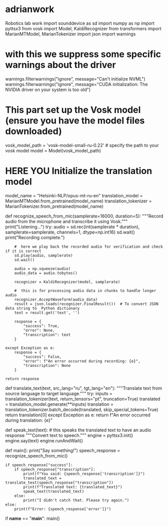 # adrianwork
Robotics lab work
import sounddevice as sd
import numpy as np
import pyttsx3
from vosk import Model, KaldiRecognizer
from transformers import MarianMTModel, MarianTokenizer
import json
import warnings

# with this we suppress some specific warnings about the driver
warnings.filterwarnings("ignore", message="Can't initialize NVML")
warnings.filterwarnings("ignore", message="CUDA initialization: The NVIDIA driver on your system is too old")

# This part set up the Vosk model (ensure you have the model files downloaded)
vosk_model_path = 'vosk-model-small-ru-0.22'  # specify the path to your vosk model
model = Model(vosk_model_path)

#  HERE YOU Initialize the translation model
model_name = "Helsinki-NLP/opus-mt-ru-en"
translation_model = MarianMTModel.from_pretrained(model_name)
translation_tokenizer = MarianTokenizer.from_pretrained(model_name)

def recognize_speech_from_mic(samplerate=16000, duration=5):
    """Record audio from the microphone and transcribe it using Vosk."""
    print("Listening...")
    try:
        audio = sd.rec(int(samplerate * duration), samplerate=samplerate, channels=1, dtype=np.int16)
        sd.wait()
        print("Recording complete.")
        
        #  here we play back the recorded audio for verification and check if it is correct
        sd.play(audio, samplerate)
        sd.wait()

        audio = np.squeeze(audio)
        audio_data = audio.tobytes()

        recognizer = KaldiRecognizer(model, samplerate)
        
        #  this is for processing audio data in chunks to handle longer audio
        recognizer.AcceptWaveform(audio_data)
        result = json.loads(recognizer.FinalResult())  # To convert JSON data string to  Python dictionary
        text = result.get('text', '')

        response = {
            "success": True,
            "error": None,
            "transcription": text
        }

    except Exception as e:
        response = {
            "success": False,
            "error": f"An error occurred during recording: {e}",
            "transcription": None
        }

    return response

def translate_text(text, src_lang="ru", tgt_lang="en"):
    """Translate text from source language to target language."""
    try:
        inputs = translation_tokenizer(text, return_tensors="pt", truncation=True)
        translated = translation_model.generate(**inputs)
        translation = translation_tokenizer.batch_decode(translated, skip_special_tokens=True)
        return translation[0]
    except Exception as e:
        return f"An error occurred during translation: {e}"

def speak_text(text):     # this speaks the translated text to have an audio response
    """Convert text to speech."""
    engine = pyttsx3.init()
    engine.say(text)
    engine.runAndWait()

def main():
    print("Say something!")
    speech_response = recognize_speech_from_mic()

    if speech_response["success"]:
        if speech_response["transcription"]:
            print(f"You said: {speech_response['transcription']}")
            translated_text = translate_text(speech_response["transcription"])
            print(f"Translated text: {translated_text}")
            speak_text(translated_text)  
        else:
            print("I didn't catch that. Please try again.")
    else:
        print(f"Error: {speech_response['error']}")

if __name__ == "__main__":
    main()
